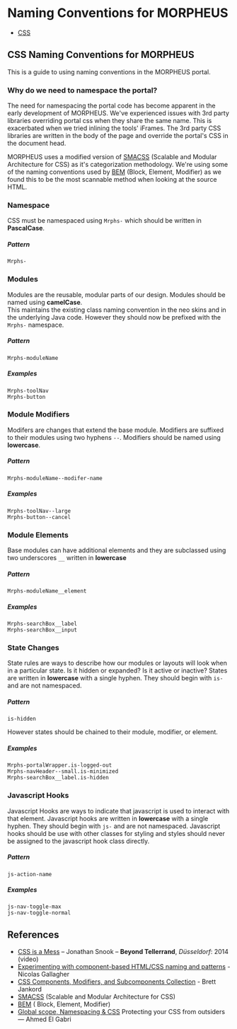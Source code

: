 # Naming Conventions for MORPHEUS

* [CSS](#CSS-Naming-Conventions-for-MORPHEUS)

## CSS Naming Conventions for MORPHEUS
This is a guide to using naming conventions in the MORPHEUS portal. 

### Why do we need to namespace the portal?
The need for namespacing the portal code has become apparent in the early development of MORPHEUS. We've experienced issues with 3rd party libraries overriding portal css when they share the same name. This is exacerbated when we tried inlining the tools' iFrames. The 3rd party CSS libraries are written in the body of the page and override the portal's CSS in the document head.   

MORPHEUS uses a modified version of [SMACSS](https://smacss.com) (Scalable and Modular Architecture for CSS) as it's categorization methodology. We're using some of the naming  conventions used by [BEM](http://bem.info/method/definitions/) (Block, Element, Modifier) as we found this to be the most scannable method when looking at the source HTML.

### Namespace

CSS must be namespaced using `Mrphs-` which should be written in __PascalCase__.

##### Pattern
```
Mrphs-
``` 

### Modules
Modules are the reusable, modular parts of our design. Modules should be named using __camelCase__.    
This maintains the existing class naming convention in the neo skins and in the underlying Java code. However they should now be prefixed with the `Mrphs-` namespace.


##### Pattern
```
Mrphs-moduleName
```

##### Examples
```
Mrphs-toolNav
Mrphs-button
```


### Module Modifiers
Modifers are changes that extend the base module. Modifiers are suffixed to their modules using two hyphens `--`. Modifiers should be named using __lowercase__.

##### Pattern

```
Mrphs-moduleName--modifer-name
```

##### Examples

```
Mrphs-toolNav--large
Mrphs-button--cancel
```

### Module Elements 

Base modules can have additional elements and they are subclassed using two underscores `__` written in __lowercase__ 

##### Pattern

```
Mrphs-moduleName__element
```

##### Examples

```
Mrphs-searchBox__label
Mrphs-searchBox__input
```

### State Changes

State rules are ways to describe how our modules or layouts will look when in a particular state. Is it hidden or expanded? Is it active or inactive? States are written in __lowercase__ with a single hyphen. They should begin with `is-` and are not namespaced.

##### Pattern

```
is-hidden
```
However states should be chained to their module, modifier, or element. 

##### Examples

```
Mrphs-portalWrapper.is-logged-out
Mrphs-navHeader--small.is-minimized
Mrphs-searchBox__label.is-hidden
```

### Javascript Hooks

Javascript Hooks are ways to indicate that javascript is used to interact with that element. Javascript hooks are written in __lowercase__ with a single hyphen. They should begin with `js-` and are not namespaced. Javascript hooks should be use with other classes for styling and styles should never be assigned to the javascript hook class directly. 

##### Pattern

```
js-action-name
```

##### Examples

```
js-nav-toggle-max
js-nav-toggle-normal
```

## References

* [CSS is a Mess](http://vimeo.com/99877232) – Jonathan Snook – __Beyond Tellerrand__, _Düsseldorf_: 2014 (video)
* [Experimenting with component-based HTML/CSS naming and patterns](https://gist.github.com/necolas/1309546) - Nicolas Gallagher
* [CSS Components, Modifiers, and Subcomponents Collection](https://github.com/bjankord/CSS-Components-Modifiers-And-Subcomponents-Collection) - Brett Jankord
* [SMACSS](https://smacss.com) (Scalable and Modular Architecture for CSS)
* [BEM](http://bem.info/method/definitions/) ( Block, Element, Modifier)
* [Global scope, Namespacing & CSS](https://medium.com/@ahmedelgabri/global-scope-namespacing-css-681bda44c43e) Protecting your CSS from outsiders — Ahmed El Gabri
